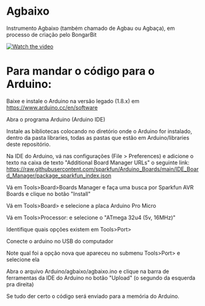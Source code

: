 # Agbaixo
Instrumento Agbaixo (também chamado de Agbau ou Agbaça), em processo de criação pelo BongarBit

[![Watch the video](https://youtu.be/48ikO1KuL8A)](https://youtu.be/48ikO1KuL8A)

# Para mandar o código para o Arduino:

Baixe e instale o Arduino na versão legado (1.8.x) em https://www.arduino.cc/en/software

Abra o programa Arduino (Arduino IDE)

Instale as bibliotecas colocando no diretório onde o Arduino for instalado, dentro da pasta libraries, todas as pastas que estão em Arduino/libraries deste repositório.

Na IDE do Arduino, vá nas configurações (File > Preferences) e adicione o texto na caixa de texto "Additional Board Manager URLs" o seguinte link: https://raw.githubusercontent.com/sparkfun/Arduino_Boards/main/IDE_Board_Manager/package_sparkfun_index.json

Vá em Tools>Board>Boards Manager e faça uma busca por Sparkfun AVR Boards e clique no botão "Install"

Vá em Tools>Board> e selecione a placa Arduino Pro Micro

Vá em Tools>Processor: e selecione o "ATmega 32u4 (5v, 16MHz)"

Identifique quais opções existem em Tools>Port>

Conecte o arduino no USB do computador

Note qual foi a opção nova que apareceu no submenu Tools>Port> e selecione ela

Abra o arquivo Arduino/agbaixo/agbaixo.ino e clique na barra de ferramentas da IDE do Arduino no botão "Upload" (o segundo da esquerda pra direita)

Se tudo der certo o código será enviado para a memória do Arduino.





